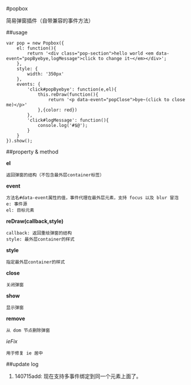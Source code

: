 #popbox

简易弹窗插件（自带兼容的事件方法）

##usage

	var pop = new Popbox({
		el: function(){
			return '<div class="pop-section">hello world <em data-event="popByebye,logMessage">click to change it~</em></div>';
		},
		style: {
			width: '350px'
		},
		events: {
			'click#popByebye': function(e,el){
				this.reDraw(function(){
					return '<p data-event="popClose">bye~(click to close me)</p>'
				},{color: red})
			},
			'click#logMessage': function(){
				console.log('#$@');
			}
		}
	}).show();
	
##property & method

**el**

	返回弹窗的结构（不包含最外层container标签）
	
**event**
	
	方法名#data-event属性的值，事件代理在最外层元素，支持 focus 以及 blur 冒泡
	e: 事件源
	el: 目标元素
	
**reDraw(callback,style)**

	callback: 返回重绘弹窗的结构
	style: 最外层container的样式
	
**style**

	指定最外层container的样式
	
**close**

	关闭弹窗
	
**show**

	显示弹窗
	
**remove**

	从 dom 节点删除弹窗
	
*ieFix*

	用于修复 ie 居中
	
##update log

1. 140715add: 现在支持多事件绑定到同一个元素上面了。